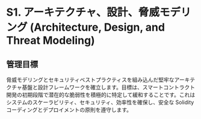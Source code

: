 # S1. アーキテクチャ、設計、脅威モデリング (Architecture, Design, and Threat Modeling)

## 管理目標
脅威モデリングとセキュリティベストプラクティスを組み込んだ堅牢なアーキテクチャ基盤と設計フレームワークを確立します。目標は、スマートコントラクト開発の初期段階で潜在的な脆弱性を積極的に特定して緩和することです。これはシステムのスケーラビリティ、セキュリティ、効率性を確保し、安全な Solidity コーディングとデプロイメントの原則を遵守します。
